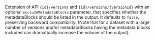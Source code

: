 Extension of API `{id}/versions` and `{id}/versions/{versionId}` with an optional ``excludeMetadataBlocks`` parameter,
that specifies whether the metadataBlocks should be listed in the output. It defaults to ``false``, preserving backward
compatibility. (Note that for a dataset with a large number of versions and/or metadataBlocks having the metadata blocks
included can dramatically increase the volume of the output).
